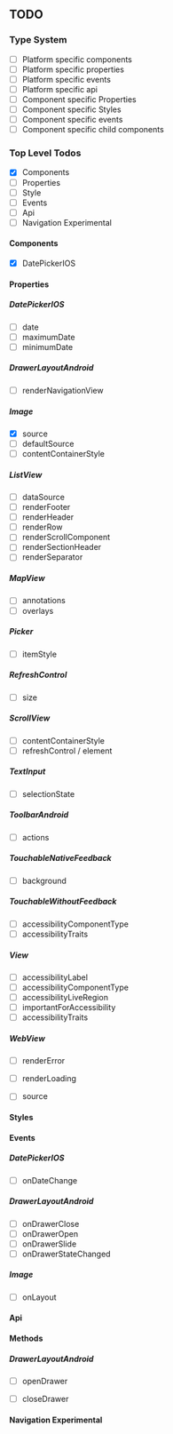 ## TODO

### Type System
* [ ] Platform specific components
* [ ] Platform specific properties
* [ ] Platform specific events
* [ ] Platform specific api
* [ ] Component specific Properties
* [ ] Component specific Styles
* [ ] Component specific events
* [ ] Component specific child components

### Top Level Todos
* [x] Components
* [ ] Properties
* [ ] Style
* [ ] Events
* [ ] Api
* [ ] Navigation Experimental

#### Components

* [x] DatePickerIOS


#### Properties

##### DatePickerIOS

* [ ] date
* [ ] maximumDate
* [ ] minimumDate

##### DrawerLayoutAndroid

* [ ] renderNavigationView

##### Image

* [x] source
* [ ] defaultSource
* [ ] contentContainerStyle

##### ListView

* [ ] dataSource
* [ ] renderFooter
* [ ] renderHeader
* [ ] renderRow
* [ ] renderScrollComponent
* [ ] renderSectionHeader
* [ ] renderSeparator

##### MapView

* [ ] annotations
* [ ] overlays

##### Picker

* [ ] itemStyle

##### RefreshControl

* [ ] size

##### ScrollView

* [ ] contentContainerStyle
* [ ] refreshControl / element

##### TextInput

* [ ] selectionState

##### ToolbarAndroid

* [ ] actions

##### TouchableNativeFeedback

* [ ] background

##### TouchableWithoutFeedback

* [ ] accessibilityComponentType
* [ ] accessibilityTraits

##### View

* [ ] accessibilityLabel
* [ ] accessibilityComponentType
* [ ] accessibilityLiveRegion
* [ ] importantForAccessibility
* [ ] accessibilityTraits

##### WebView

* [ ] renderError
* [ ] renderLoading
* [ ] source



#### Styles

#### Events

##### DatePickerIOS

* [ ] onDateChange

##### DrawerLayoutAndroid

* [ ] onDrawerClose
* [ ] onDrawerOpen
* [ ] onDrawerSlide
* [ ] onDrawerStateChanged

##### Image

* [ ] onLayout



#### Api

#### Methods

##### DrawerLayoutAndroid

* [ ] openDrawer
* [ ] closeDrawer


#### Navigation Experimental
